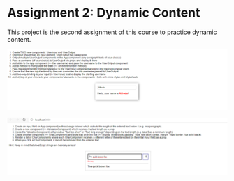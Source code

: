 # Assignment 2: Dynamic Content

This project is the second assignment of this course to practice dynamic content.

![Assignment-Picture](./assignment.png)

![Assignment-Picture-2](./assignment-2.png)
